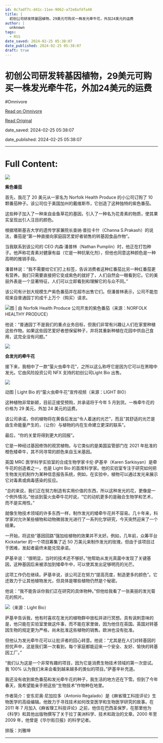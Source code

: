 ```yaml
---
id: 0c7adf7c-d41c-11ee-9062-a72e8afdfa48
title: |
  初创公司研发转基因植物，29美元可购买一株发光牵牛花，外加24美元的运费
author: |
  unknown
tags:
  - RSS
date_saved: 2024-02-25 05:38:07
date_published: 2024-02-25 05:38:07
draft: true
---
```


# 初创公司研发转基因植物，29美元可购买一株发光牵牛花，外加24美元的运费
#Omnivore

[Read on Omnivore](https://omnivore.app/me/29-24-18de1f1e4c5)

[Read Original](https://www.mittrchina.com/news/detail/13031)

date_saved: 2024-02-25 05:38:07

date_published: 2024-02-25 05:38:07

--- 

# Full Content: 

![](https://proxy-prod.omnivore-image-cache.app/0x0,s5eWfbq66p4MeClv-JYXdJL1Nptj7CHVbO5BD6OMr-hk/https://p3-sign.toutiaoimg.com/tos-cn-i-6w9my0ksvp/2a1e536fa90045cc89c6093b54ab369c~tplv-obj.image?lk3s=ef143cfe&traceid=20240225183637DCA89775B9A86302C09B&x-expires=2147483647&x-signature=6r40etk3eueZyc6qdLUW3JkqGRE%3D)

**紫色番茄**

首先，我花了 20 美元从一家名为 Norfolk Health Produce 的小公司订购了 10 颗番茄种子。该公司位于美国加州的戴维斯市，它创造了这种独特的紫色番茄。

这些种子加入了一种来自金鱼草花的基因，引入了一种名为花青素的物质，使其果实呈现出引人注目的颜色。

根据塔斯基吉大学的遗传学家兼院长查纳·普拉卡什（Channa S.Prakash）的说法，番茄是“第一种直接向家庭园艺爱好者销售的转基因食品作物”。

当我联系到该公司的 CEO 内森·潘普林（Nathan Pumplin）时，他正在打包种子。他声称花青素对健康有益（它是一种抗氧化剂），但他也同意这种颜色是一种高明的推销手段。

潘普林说：“我不需要给它们打上标签，告诉消费者这种红番茄比另一种红番茄更有营养。我们只需要直接把它变成紫色的就好了，人们自然会一眼看到它。它的美丽外表是一个显著特征，人们可以立即看到和理解它的与众不同。”

该公司有计划大规模生产紫色番茄并在超市出售它们。但潘普林表示，公司不能忽视来自普通园丁的成千上万个（购买）请求。

![](https://proxy-prod.omnivore-image-cache.app/0x0,sEO7O58Y9hBhuri-52n0xrBZLih-GoZdNt9e2ErnL6OE/https://p3-sign.toutiaoimg.com/tos-cn-i-6w9my0ksvp/92aac855ea7c4e209b09700644310fe4~tplv-obj.image?lk3s=ef143cfe&traceid=20240225183637DCA89775B9A86302C09B&x-expires=2147483647&x-signature=%2FBa6nDTC%2BIDWFLPk%2BG5wHvcnb88%3D)图 | 由 Norfolk Health Produce 公司开发的紫色番茄（来源：NORFOLK HEALTHY PRODUCE）

他说：“普通园丁不是我们的重点业务目标，但我们非常有兴趣让人们在家里种植这些作物。如果这些园艺爱好者想保留种子，并将其重新种植在花园中供自己食用，这完全没有问题。”

![](https://proxy-prod.omnivore-image-cache.app/0x0,sbEPYViLkvKFbAvu9pb7aygFFf3PTaJ3AgzO7bqp2_gE/https://p3-sign.toutiaoimg.com/tos-cn-i-6w9my0ksvp/72ec485d208d46cb87275275b0a78670~tplv-obj.image?lk3s=ef143cfe&traceid=20240225183637DCA89775B9A86302C09B&x-expires=2147483647&x-signature=n1CdB0MBM1E6vnFu8dFI8vlelvQ%3D)

**会发光的牵牛花**

接下来，我相中了一款“萤火虫牵牛花”，之所以这么称呼它是因为它可以在黑暗中发光。它由风险投资公司 NFX 支持的初创公司Light Bio 出售。

![](https://proxy-prod.omnivore-image-cache.app/0x0,snZxkuCQafShYHl6eF221bJuXEEQ-zhhG1oSy33fRKOE/https://p26-sign.toutiaoimg.com/tos-cn-i-6w9my0ksvp/51cea01589dd4e3280ee8a1fd9b5a01b~tplv-obj.image?lk3s=ef143cfe&traceid=20240225183637DCA89775B9A86302C09B&x-expires=2147483647&x-signature=l2pr9%2FGlBJJsZdfNxzUhVaC7fiw%3D)

动图 | Light Bio 的“萤火虫牵牛花”宣传视频（来源：LIGHT BIO）

这种植物非常新颖，目前正接受预购，并承诺将于今年 5 月到货。一株牵牛花的价格为 29 美元，外加 24 美元的运费。

该公司承诺，你的植物将在黄昏后发出“令人着迷的光芒”，而且“其舒适的光芒是由生命能量产生的，（让你）与植物的内在生命建立更深的联系”。

最后，“你的关爱将得到更大的回报”。

它是一种经过基因修饰的观赏植物。与它类似的是美国监管部门在 2021 年批准的橙色矮牵牛，其不同寻常的颜色来自玉米基因。

英国 MRC 医学科学实验室的合成生物学家卡伦·萨基辛（Karen Sarkisyan）是牵牛花的创造者之一，也是 Light Bio 的首席科学家。他的实验室专注于研究如何把生物发光机制作为某种信息报告系统，例如，在实验中，植物可以通过发光来展示它对毒素或病毒感染的反应。

“总的来说，我们正在努力制造有实用价值的东西，所以这种发光的花，更像是一个例外情况。”他谈到萤火虫牵牛花时说，“它的动机更多的是融合生物学和艺术，而不是实用性。”

就像生物技术领域的许多东西一样，制作发光的矮牵牛花并不容易。几十年来，科学家对允许某些植物和动物微弱发光进行了一系列化学研究，今天突然迎来了一个结果。

一开始，将这些“基因回路”强加给植物的效果并不太好。例如，几年前，众筹平台 Kickstarter 的一个项目筹集了近 50 万美元来制作发光的玫瑰，但由于该项目过于困难，发起者最终未能兑现承诺。

萨基辛说：“很明显，当时的技术还不够好。”他帮助从发光真菌中发现了关键基因，这种基因后来被添加到矮牵牛中，可以使其发出足够明亮的光芒。

这项工作仍在继续。萨基辛说，该公司正在努力“提高亮度，制造更多的颜色”。它还致力于让其他植物发光，但具体是哪些植物仍然是个秘密。

他说：“我不能告诉你我们正在研究的具体物种。”但他给我看了一张美丽的发光菊花的照片。

![](https://proxy-prod.omnivore-image-cache.app/0x0,sV2mWqjpmsE-S4Ht1acK2LFiTtHtenkfPkbFBjUEf9Hs/https://p3-sign.toutiaoimg.com/tos-cn-i-6w9my0ksvp/42eb496a28b74bb1920aabd3e3b40780~tplv-obj.image?lk3s=ef143cfe&traceid=20240225183637DCA89775B9A86302C09B&x-expires=2147483647&x-signature=DPoM%2FCRcG7R3UM%2BZ8yOtWuHSSpY%3D)（来源：Light Bio）

萨基辛告诉我，他有时喜欢在发光的植物群中放松并进行冥想。具有讽刺意味的是，他只能在实验室里做这件事，而不能在家里做，因为他住在英国。英国对转基因生物的规定更为严格，尚未批准这些植物的销售。欧洲也没有批准。

但他认为发光牵牛花可以让批评者的回心转意。他说：“尤其是在人们对转基因的担忧声中，这是我们第一次看到，每个家庭都能迎来一个安全、友好、愉快的转基因工厂。”

“我们认为这是一个非常有趣的项目，因为它是消费生物技术领域的第一次尝试。我 100% 认为我们未来会看到越来越多的类似的项目。”萨基辛补充道。

我还没有收到紫色番茄和发光牵牛花的种子，我生活的地方还在下雪。但到了今年春天，我希望能亲手把这些“生物技术”作物种在地里。

作者简介：安东尼奥·尼加拉多（Antonio Regalado）是《麻省理工科技评论》生物医学的高级编辑。他致力于寻找技术如何改变医学和生物医学研究的故事。在 2011 年 7 月加入《麻省理工科技评论》之前，他住在巴西圣保罗，在那里他为《科学》和其他出版物撰写了关于拉丁美洲科学、技术和政治的文章。2000 年至 2009 年，他曾是《华尔街日报》的科学记者。

排版：刘雅坤

---

